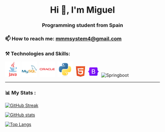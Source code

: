 <div id="header" align="center">
<h1 align="center">Hi 👋, I'm Miguel</h1>
<h3 align="center">Programming student from Spain</h3>
</div>

 

### 📫 How to reach me: **mmmsystem4@gmail.com**

 

<div align="left">
<h3>⚒️ Technologies and Skills:</h3>
<div>
<img src="https://github.com/devicons/devicon/blob/master/icons/java/java-original-wordmark.svg" title="Java" **alt="Java" width="50" height="50"/>
<img src="https://github.com/devicons/devicon/blob/master/icons/mysql/mysql-original-wordmark.svg" title="MySQL"  alt="MySQL" width="50" height="50"/>&nbsp;
<img src="https://github.com/devicons/devicon/blob/master/icons/oracle/oracle-original.svg" title="OracleSQL"  alt="OracleSQL" width="50" height="50"/>&nbsp;
<img src="https://github.com/devicons/devicon/blob/master/icons/python/python-original.svg" title="Python"  alt="Python" width="50" height="50"/>&nbsp;
<img src="https://github.com/devicons/devicon/blob/master/icons/html5/html5-original.svg" title="HTML5" alt="HTML" width="35" height="35"/>&nbsp;
<img src="https://github.com/devicons/devicon/blob/master/icons/bootstrap/bootstrap-original.svg" title="BootStrap" alt="BootStrap" width="35" height="35"/>&nbsp;
<img src="https://miro.medium.com/v2/resize:fit:1400/1*CIHazLUXhBCxiho2mE2glQ.png" title="Springboot" alt="Springboot" width="35" height="35"/>&nbsp;
</div>
</div>

 

---

 

### 📊 My Stats :

 

[![GitHub Streak](http://github-readme-streak-stats.herokuapp.com?user=MiguelMoya89&theme=tokyonight)](https://github.com/MiguelMoya89)

 

[![GitHub stats](https://github-readme-stats.vercel.app/api?username=MiguelMoya89&show_icons=true&theme=tokyonight)](https://github.com/MiguelMoya89)

 

[![Top Langs](https://github-readme-stats.vercel.app/api/top-langs/?username=MiguelMoya89&theme=tokyonight)](https://github.com/MiguelMoya89)

 
